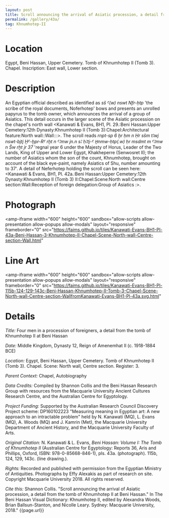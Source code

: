 ```yaml
---
layout: post
title: Scroll announcing the arrival of Asiatic procession, a detail from the tomb of Khnumhotep II at Beni Hassan
permalink: /gallery/43a/
tag: Khnumhotep-II
---
```


# Location

Egypt, Beni Hassan, Upper Cemetery. Tomb of Khnumhotep II (Tomb 3). Chapel. Inscription: East wall, Lower section.

# Description

An Egyptian official described as identified as *sš Ꜥ(w) nswt Nfr-ḥtp* 'the scribe of the royal documents, Noferhotep' bows and presents an unrolled papyrus to the tomb owner, which announces the arrival of a group of Asiatics. This detail occurs in the larger scene of the Asiatic procession on the chapel's north wall <Kanawati & Evans, BH1, Pl. 29.:Beni Hassan:Upper Cemetery:12th Dynasty:Khnumhotep II (Tomb 3):Chapel:Architectural feature:North wall::Wall:::>. The scroll reads *rnpt-sp 6 ḫr ḥm n Ḥr sšm tꜢwj nswt-bjtj ḪꜤ-ḫpr-RꜤ rḫt n ꜤꜢmw jn.n sꜢ ḥꜢtj-Ꜥ H̱nmw-ḥtp(.w) ḥr msdmt m ꜤꜢmw n Šw rḫt jr 37* 'regnal year 6 under the Majesty of Horus, Leader of the Two Lands, King of Upper and Lower Egypt, Khakheperre (Senwosret II); the number of Asiatics whom the son of the count, Khnumhotep, brought on account of the black eye-paint, namely Asiatics of Shu, number amounting to 37'. A detail of Neferhotep holding the scroll can be seen here: <Kanawati & Evans, BH1, Pl. 42a.:Beni Hassan:Upper Cemetery:12th Dynasty:Khnumhotep II (Tomb 3) II:Chapel:Scene:North wall:Centre section:Wall:Reception of foreign delegation:Group of Asiatics :>.

# Photograph

<amp-iframe width="600" height="600"
sandbox="allow-scripts allow-presentation allow-popups allow-modals"
layout="responsive"
frameborder="0"
src="https://faims.github.io/tiles/Kanawati-Evans-BH1-Pl-43a-Beni-Hassan-3-Khnumhotep-II-Chapel-Scene-North-wall-Centre-section-Wall.html"
>
</amp-iframe>

# Line Art

<amp-iframe width="600" height="600"
sandbox="allow-scripts allow-presentation allow-popups allow-modals"
layout="responsive"
frameborder="0"
src="https://faims.github.io/tiles/Kanawati-Evans-BH1-Pl-115b-124-129-143c-Beni-Hassan-Khnumhotep-II-Tomb-3-Chapel-Scene-North-wall-Centre-section-WallfromKanawati-Evans-BH1-Pl-43a.svg.html"
>
</amp-iframe>

# Details

*Title:* Four men in a procession of foreigners, a detail from the tomb of Khnumhotep II at Beni Hassan

*Date:* Middle Kingdom, Dynasty 12, Reign of Amenemhat II (c. 1918-1884 BCE)

*Location:* Egypt, Beni Hassan, Upper Cemetery. Tomb of Khnumhotep II (Tomb 3). Chapel. Scene: North wall, Centre section. Register: 3.

*Parent Context:* Chapel, Autobiography

*Data Credits:* Compiled by Shannon Collis and the Beni Hassan Research Group with resources from the Macquarie University Ancient Cultures Research Centre, and the Australian Centre for Egyptology.

*Project Funding:* Supported by the Australian Research Council Discovery Project scheme: DP160102223 "Measuring meaning in Egyptian art: A new approach to an intractable problem" held by N. Kanawati (MQ), L. Evans (MQ), A. Woods (MQ) and J. Kamrin (Met), the Macquarie University Department of Ancient History, and the Macquarie University Faculty of Arts.

*Original Citation:* N. Kanawati & L. Evans, *Beni Hassan: Volume I: The Tomb of Khnumhotep II* (Australian Centre
for Egyptology: Reports 36, Aris and Phillips, Oxford, ISBN: 978-0-85668-846-1), pls. 43a. (photograph). 115b,
124, 129, 143c. (line drawing.).

*Rights:* Recorded and published with permission from the Egyptian Ministry of Antiquities. Photographs by Effy Alexakis as part of research on site. Copyright Macquarie University 2018. All rights reserved.

*Cite this:* Shannon Collis. "Scroll announcing the arrival of Asiatic procession, a detail from the tomb of
Khnumhotep II at Beni Hassan." In The Beni Hassan Visual Dictionary: Khnumhotep II, edited by Alexandra
Woods, Brian Ballsun-Stanton, and Nicolle Leary. Sydney: Macquarie University, 2018." {{page.url}}


<!-- src="https://tiles.benihassan.com/Kanawati-Evans-BH1-Pl-02a-Beni-Hassan-Khnumhotep-II-Tomb-3-Portico-Architectural-feature-East-wall-Middle-section-Doorway.html" -->